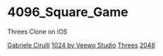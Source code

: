 4096_Square_Game
================

Threes Clone on iOS

<a href="http://gabrielecirulli.com/">Gabriele Cirulli</a>
<a href="https://itunes.apple.com/us/app/1024!/id823499224">1024 by Veewo Studio</a>
<a href="http://asherv.com/threes/">Threes</a>
<a href="http://gabrielecirulli.github.io/2048/">2048</a>
